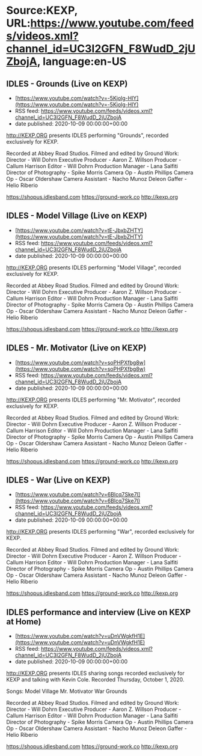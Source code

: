 # Source:KEXP, URL:https://www.youtube.com/feeds/videos.xml?channel_id=UC3I2GFN_F8WudD_2jUZbojA, language:en-US

## IDLES - Grounds (Live on KEXP)
 - [https://www.youtube.com/watch?v=-5Kjolg-HlY](https://www.youtube.com/watch?v=-5Kjolg-HlY)
 - RSS feed: https://www.youtube.com/feeds/videos.xml?channel_id=UC3I2GFN_F8WudD_2jUZbojA
 - date published: 2020-10-09 00:00:00+00:00

http://KEXP.ORG presents IDLES  performing "Grounds", recorded exclusively for KEXP. 

Recorded at Abbey Road Studios. Filmed and edited by Ground Work:
Director - Will Dohrn
Executive Producer - Aaron Z. Willson
Producer - Callum Harrison
Editor - Will Dohrn
Production Manager - Lana Salfiti
Director of Photography - Spike Morris
Camera Op - Austin Phillips
Camera Op - Oscar Oldershaw
Camera Assistant - Nacho Munoz Deleon
Gaffer - Helio Riberio

https://shopus.idlesband.com
https://ground-work.co
http://kexp.org

## IDLES - Model Village (Live on KEXP)
 - [https://www.youtube.com/watch?v=tE-JbxbZHTY](https://www.youtube.com/watch?v=tE-JbxbZHTY)
 - RSS feed: https://www.youtube.com/feeds/videos.xml?channel_id=UC3I2GFN_F8WudD_2jUZbojA
 - date published: 2020-10-09 00:00:00+00:00

http://KEXP.ORG presents IDLES  performing "Model Village", recorded exclusively for KEXP. 

Recorded at Abbey Road Studios. Filmed and edited by Ground Work:
Director - Will Dohrn
Executive Producer - Aaron Z. Willson
Producer - Callum Harrison
Editor - Will Dohrn
Production Manager - Lana Salfiti
Director of Photography - Spike Morris
Camera Op - Austin Phillips
Camera Op - Oscar Oldershaw
Camera Assistant - Nacho Munoz Deleon
Gaffer - Helio Riberio

https://shopus.idlesband.com
https://ground-work.co
http://kexp.org

## IDLES - Mr. Motivator (Live on KEXP)
 - [https://www.youtube.com/watch?v=soPHPXfbg8w](https://www.youtube.com/watch?v=soPHPXfbg8w)
 - RSS feed: https://www.youtube.com/feeds/videos.xml?channel_id=UC3I2GFN_F8WudD_2jUZbojA
 - date published: 2020-10-09 00:00:00+00:00

http://KEXP.ORG presents IDLES  performing "Mr. Motivator", recorded exclusively for KEXP. 

Recorded at Abbey Road Studios. Filmed and edited by Ground Work:
Director - Will Dohrn
Executive Producer - Aaron Z. Willson
Producer - Callum Harrison
Editor - Will Dohrn
Production Manager - Lana Salfiti
Director of Photography - Spike Morris
Camera Op - Austin Phillips
Camera Op - Oscar Oldershaw
Camera Assistant - Nacho Munoz Deleon
Gaffer - Helio Riberio

https://shopus.idlesband.com
https://ground-work.co
http://kexp.org

## IDLES - War (Live on KEXP)
 - [https://www.youtube.com/watch?v=6Blcq7Ske7I](https://www.youtube.com/watch?v=6Blcq7Ske7I)
 - RSS feed: https://www.youtube.com/feeds/videos.xml?channel_id=UC3I2GFN_F8WudD_2jUZbojA
 - date published: 2020-10-09 00:00:00+00:00

http://KEXP.ORG presents IDLES  performing "War", recorded exclusively for KEXP. 

Recorded at Abbey Road Studios. Filmed and edited by Ground Work:
Director - Will Dohrn
Executive Producer - Aaron Z. Willson
Producer - Callum Harrison
Editor - Will Dohrn
Production Manager - Lana Salfiti
Director of Photography - Spike Morris
Camera Op - Austin Phillips
Camera Op - Oscar Oldershaw
Camera Assistant - Nacho Munoz Deleon
Gaffer - Helio Riberio

https://shopus.idlesband.com
https://ground-work.co
http://kexp.org

## IDLES performance and interview (Live on KEXP at Home)
 - [https://www.youtube.com/watch?v=uDnVWgkfH1E](https://www.youtube.com/watch?v=uDnVWgkfH1E)
 - RSS feed: https://www.youtube.com/feeds/videos.xml?channel_id=UC3I2GFN_F8WudD_2jUZbojA
 - date published: 2020-10-09 00:00:00+00:00

http://KEXP.ORG presents IDLES sharing songs recorded exclusively for KEXP and talking with Kevin Cole. Recorded Thursday, October 1, 2020.

Songs:
Model Village
Mr. Motivator
War
Grounds

Recorded at Abbey Road Studios. Filmed and edited by Ground Work:
Director - Will Dohrn
Executive Producer - Aaron Z. Willson
Producer - Callum Harrison
Editor - Will Dohrn
Production Manager - Lana Salfiti
Director of Photography - Spike Morris
Camera Op - Austin Phillips
Camera Op - Oscar Oldershaw
Camera Assistant - Nacho Munoz Deleon
Gaffer - Helio Riberio

https://shopus.idlesband.com
https://ground-work.co
http://kexp.org

